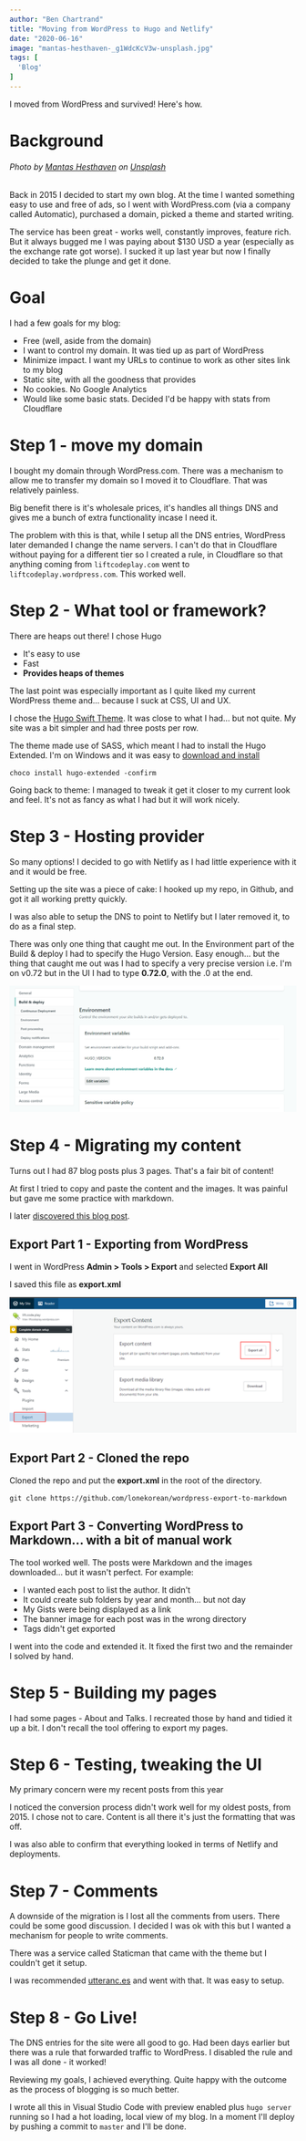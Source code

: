 ```yaml
---
author: "Ben Chartrand"
title: "Moving from WordPress to Hugo and Netlify"
date: "2020-06-16"
image: "mantas-hesthaven-_g1WdcKcV3w-unsplash.jpg"
tags: [
  'Blog'
]
---
```


I moved from WordPress and survived! Here's how.

# Background

###### Photo by [Mantas Hesthaven](https://unsplash.com/@mantashesthaven?utm_source=unsplash&utm_medium=referral&utm_content=creditCopyText) on [Unsplash](https://unsplash.com/s/photos/goodbye?utm_source=unsplash&utm_medium=referral&utm_content=creditCopyText)

Back in 2015 I decided to start my own blog. At the time I wanted something easy to use and free of ads, so I went with WordPress.com (via a company called Automatic), purchased a domain, picked a theme and started writing.

The service has been great - works well, constantly improves, feature rich. But it always bugged me I was paying about $130 USD a year (especially as the exchange rate got worse). I sucked it up last year but now I finally decided to take the plunge and get it done. 

# Goal

I had a few goals for my blog:
* Free (well, aside from the domain)
* I want to control my domain. It was tied up as part of WordPress
* Minimize impact. I want my URLs to continue to work as other sites link to my blog
* Static site, with all the goodness that provides
* No cookies. No Google Analytics
* Would like some basic stats. Decided I'd be happy with stats from Cloudflare

# Step 1 - move my domain

I bought my domain through WordPress.com. There was a mechanism to allow me to transfer my domain so I moved it to Cloudflare. That was relatively painless. 

Big benefit there is it's wholesale prices, it's handles all things DNS and gives me a bunch of extra functionality incase I need it. 

The problem with this is that, while I setup all the DNS entries, WordPress later demanded I change the name servers. I can't do that in Cloudflare without paying for a different tier so I created a rule, in Cloudflare so that anything coming from `liftcodeplay.com` went to `liftcodeplay.wordpress.com`. This worked well.

# Step 2 - What tool or framework?

There are heaps out there! I chose Hugo
* It's easy to use
* Fast
* **Provides heaps of themes**

The last point was especially important as I quite liked my current WordPress theme and... because I suck at CSS, UI and UX. 

I chose the [Hugo Swift Theme](https://themes.gohugo.io/hugo-swift-theme/). It was close to what I had... but not quite. My site was a bit simpler and had three posts per row.

The theme made use of SASS, which meant I had to install the Hugo Extended. I'm on Windows and it was easy to [download and install](https://gohugo.io/getting-started/installing/)

```
choco install hugo-extended -confirm
```

Going back to theme: I managed to tweak it get it closer to my current look and feel. It's not as fancy as what I had but it will work nicely.

# Step 3 - Hosting provider

So many options! I decided to go with Netlify as I had little experience with it and it would be free. 

Setting up the site was a piece of cake: I hooked up my repo, in Github, and got it all working pretty quickly. 

I was also able to setup the DNS to point to Netlify but I later removed it, to do as a final step. 

There was only one thing that caught me out. In the Environment part of the Build & deploy I had to specify the Hugo Version. Easy enough... but the thing that caught me out was I had to specify a very precise version i.e. I'm on v0.72 but in the UI I had to type **0.72.0**, with the .0 at the end.

![Hugo version](images/hugoversion.png)

# Step 4 - Migrating my content

Turns out I had 87 blog posts plus 3 pages. That's a fair bit of content!

At first I tried to copy and paste the content and the images. It was painful but gave me some practice with markdown. 

I later [discovered this blog post](https://kevq.uk/how-to-convert-wordpress-to-markdown/). 

## Export Part 1 - Exporting from WordPress

I went in WordPress **Admin > Tools > Export** and selected **Export All**

I saved this file as **export.xml**

![Export all](images/exportall.png)

## Export Part 2 - Cloned the repo

Cloned the repo and put the **export.xml** in the root of the directory. 

```
git clone https://github.com/lonekorean/wordpress-export-to-markdown
```

## Export Part 3 - Converting WordPress to Markdown... with a bit of manual work

The tool worked well. The posts were Markdown and the images downloaded... but it wasn't perfect. For example:
* I wanted each post to list the author. It didn't
* It could create sub folders by year and month... but not day
* My Gists were being displayed as a link
* The banner image for each post was in the wrong directory
* Tags didn't get exported

I went into the code and extended it. It fixed the first two and the remainder I solved by hand.

# Step 5 - Building my pages

I had some pages - About and Talks. I recreated those by hand and tidied it up a bit. I don't recall the tool offering to export my pages.

# Step 6 - Testing, tweaking the UI

My primary concern were my recent posts from this year

I noticed the conversion process didn't work well for my oldest posts, from 2015. I chose not to care. Content is all there it's just the formatting that was off.

I was also able to confirm that everything looked in terms of Netlify and deployments. 

# Step 7 - Comments

A downside of the migration is I lost all the comments from users. There could be some good discussion. I decided I was ok with this but I wanted a mechanism for people to write comments. 

There was a service called Staticman that came with the theme but I couldn't get it setup. 

I was recommended [utteranc.es](https://utteranc.es/) and went with that. It was easy to setup. 

# Step 8 - Go Live!

The DNS entries for the site were all good to go. Had been days earlier but there was a rule that forwarded traffic to WordPress. I disabled the rule and I was all done - it worked!

Reviewing my goals, I achieved everything. Quite happy with the outcome as the process of blogging is so much better. 

I wrote all this in Visual Studio Code with preview enabled plus `hugo server` running so I had a hot loading, local view of my blog. In a moment I'll deploy by pushing a commit to `master` and I'll be done.